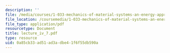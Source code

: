 ```yaml
---
description: ''
file: /media/courses/1-033-mechanics-of-material-systems-an-energy-approach-fall-2003/0a85cb33ad51ad3adbe41f6f55db590a_lecture_iv_7.pdf
file_location: /coursemedia/1-033-mechanics-of-material-systems-an-energy-approach-fall-2003/0a85cb33ad51ad3adbe41f6f55db590a_lecture_iv_7.pdf
file_type: application/pdf
resourcetype: Document
title: lecture_iv_7.pdf
type: resource
uid: 0a85cb33-ad51-ad3a-dbe4-1f6f55db590a
---
```

